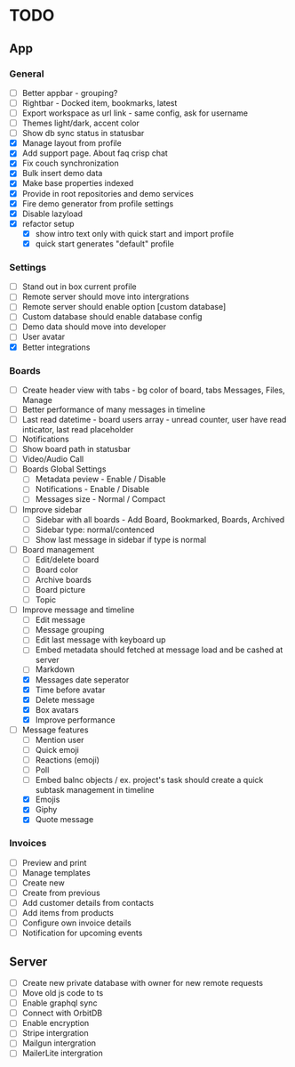# TODO

## App

### General

- [ ] Better appbar - grouping?
- [ ] Rightbar - Docked item, bookmarks, latest
- [ ] Export workspace as url link - same config, ask for username
- [ ] Themes light/dark, accent color
- [ ] Show db sync status in statusbar
- [x] Manage layout from profile
- [x] Add support page. About faq crisp chat
- [x] Fix couch synchronization
- [x] Bulk insert demo data
- [x] Make base properties indexed
- [x] Provide in root repositories and demo services
- [x] Fire demo generator from profile settings
- [x] Disable lazyload
- [x] refactor setup
  - [x] show intro text only with quick start and import profile
  - [x] quick start generates "default" profile

### Settings

- [ ] Stand out in box current profile
- [ ] Remote server should move into intergrations
- [ ] Remote server should enable option [custom database]
- [ ] Custom database should enable database config
- [ ] Demo data should move into developer
- [ ] User avatar
- [x] Better integrations

### Boards

- [ ] Create header view with tabs - bg color of board, tabs Messages, Files, Manage
- [ ] Better performance of many messages in timeline
- [ ] Last read datetime - board users array - unread counter, user have read inticator, last read placeholder
- [ ] Notifications
- [ ] Show board path in statusbar
- [ ] Video/Audio Call
- [ ] Boards Global Settings
  - [ ] Metadata peview - Enable / Disable
  - [ ] Notifications - Enable / Disable
  - [ ] Messages size - Normal / Compact
- [ ] Improve sidebar
  - [ ] Sidebar with all boards - Add Board, Bookmarked, Boards, Archived
  - [ ] Sidebar type: normal/contenced
  - [ ] Show last message in sidebar if type is normal
- [ ] Board management
  - [ ] Edit/delete board
  - [ ] Board color
  - [ ] Archive boards
  - [ ] Board picture
  - [ ] Topic
- [ ] Improve message and timeline
  - [ ] Edit message
  - [ ] Message grouping
  - [ ] Edit last message with keyboard up
  - [ ] Embed metadata should fetched at message load and be cashed at server
  - [ ] Markdown
  - [x] Messages date seperator
  - [x] Time before avatar
  - [x] Delete message
  - [x] Box avatars
  - [x] Improve performance
- [ ] Message features
  - [ ] Mention user
  - [ ] Quick emoji
  - [ ] Reactions (emoji)
  - [ ] Poll
  - [ ] Embed balnc objects / ex. project's task should create a quick subtask management in timeline
  - [x] Emojis
  - [x] Giphy
  - [x] Quote message

### Invoices

- [ ] Preview and print
- [ ] Manage templates
- [ ] Create new
- [ ] Create from previous
- [ ] Add customer details from contacts
- [ ] Add items from products
- [ ] Configure own invoice details
- [ ] Notification for upcoming events

## Server

- [ ] Create new private database with owner for new remote requests
- [ ] Move old js code to ts
- [ ] Enable graphql sync
- [ ] Connect with OrbitDB
- [ ] Enable encryption
- [ ] Stripe intergration
- [ ] Mailgun intergration
- [ ] MailerLite intergration
